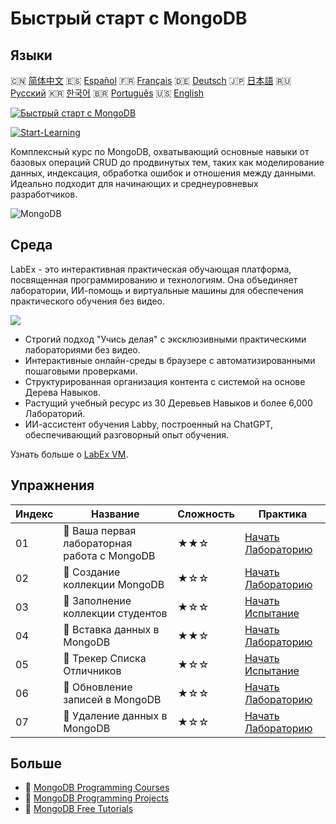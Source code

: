# Быстрый старт с MongoDB

## Языки

🇨🇳 [简体中文](README_zh.md) 🇪🇸 [Español](README_es.md) 🇫🇷 [Français](README_fr.md) 🇩🇪 [Deutsch](README_de.md) 🇯🇵 [日本語](README_ja.md) 🇷🇺 [Русский](README_ru.md) 🇰🇷 [한국어](README_ko.md) 🇧🇷 [Português](README_pt.md) 🇺🇸 [English](README.md) 

[![Быстрый старт с MongoDB](https://cover-creator.labex.io/quick-start-with-mongodb.png?lang=ru)](https://labex.io/ru/courses/quick-start-with-mongodb)

[![Start-Learning](https://img.shields.io/badge/Start-Learning-whitesmoke?style=for-the-badge)](https://labex.io/ru/courses/quick-start-with-mongodb)

Комплексный курс по MongoDB, охватывающий основные навыки от базовых операций CRUD до продвинутых тем, таких как моделирование данных, индексация, обработка ошибок и отношения между данными. Идеально подходит для начинающих и среднеуровневых разработчиков.

![MongoDB](https://img.shields.io/badge/MongoDB-whitesmoke?style=for-the-badge&logo=mongodb)


## Среда

LabEx - это интерактивная практическая обучающая платформа, посвященная программированию и технологиям. Она объединяет лаборатории, ИИ-помощь и виртуальные машины для обеспечения практического обучения без видео.

![](https://tutorial-screenshot.getvm.io/images/vm-1725247253.png)

- Строгий подход "Учись делая" с эксклюзивными практическими лабораториями без видео.
- Интерактивные онлайн-среды в браузере с автоматизированными пошаговыми проверками.
- Структурированная организация контента с системой на основе Дерева Навыков.
- Растущий учебный ресурс из 30 Деревьев Навыков и более 6,000 Лабораторий.
- ИИ-ассистент обучения Labby, построенный на ChatGPT, обеспечивающий разговорный опыт обучения.

Узнать больше о [LabEx VM](https://support.labex.io/using-labex/virtual-machine).

## Упражнения

|   Индекс | Название                                     | Сложность   | Практика                                                                                                                     |
|----------|----------------------------------------------|-------------|------------------------------------------------------------------------------------------------------------------------------|
|       01 | 📖 Ваша первая лабораторная работа с MongoDB | ★★☆         | <a target='_blank' href='https://labex.io/ru/tutorials/mongodb-your-first-mongodb-lab-420660'>Начать Лабораторию</a>         |
|       02 | 📖 Создание коллекции MongoDB                | ★☆☆         | <a target='_blank' href='https://labex.io/ru/tutorials/mongodb-create-mongodb-collection-420695'>Начать Лабораторию</a>      |
|       03 | 🎯 Заполнение коллекции студентов            | ★☆☆         | <a target='_blank' href='https://labex.io/ru/tutorials/mongodb-populate-the-students-collection-425481'>Начать Испытание</a> |
|       04 | 📖 Вставка данных в MongoDB                  | ★★☆         | <a target='_blank' href='https://labex.io/ru/tutorials/mongodb-insert-data-in-mongodb-420696'>Начать Лабораторию</a>         |
|       05 | 🎯 Трекер Списка Отличников                  | ★☆☆         | <a target='_blank' href='https://labex.io/ru/tutorials/mongodb-honor-roll-tracker-425476'>Начать Испытание</a>               |
|       06 | 📖 Обновление записей в MongoDB              | ★☆☆         | <a target='_blank' href='https://labex.io/ru/tutorials/mongodb-update-mongodb-records-420823'>Начать Лабораторию</a>         |
|       07 | 📖 Удаление данных в MongoDB                 | ★☆☆         | <a target='_blank' href='https://labex.io/ru/tutorials/mongodb-delete-mongodb-data-420822'>Начать Лабораторию</a>            |

## Больше

- 🔗 [MongoDB Programming Courses](https://github.com/labex-labs/awesome-programming-courses)
- 🔗 [MongoDB Programming Projects](https://github.com/labex-labs/awesome-programming-projects)
- 🔗 [MongoDB Free Tutorials](https://github.com/labex-labs/mongodb-free-tutorials)

